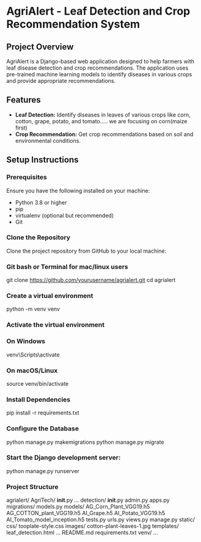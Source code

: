 # AgriAlert - Leaf Detection and Crop Recommendation System

## Project Overview

AgriAlert is a Django-based web application designed to help farmers with leaf disease detection and crop recommendations. The application uses pre-trained machine learning models to identify diseases in various crops and provide appropriate recommendations.

## Features

- **Leaf Detection:** Identify diseases in leaves of various crops like corn, cotton, grape, potato, and tomato.....    we are focusing on corn(maize first)
- **Crop Recommendation:** Get crop recommendations based on soil and environmental conditions.

## Setup Instructions

### Prerequisites

Ensure you have the following installed on your machine:

- Python 3.8 or higher
- pip
- virtualenv (optional but recommended)
- Git

### Clone the Repository

Clone the project repository from GitHub to your local machine:

### Git bash or Terminal for mac/linux users
git clone https://github.com/yourusername/agrialert.git
cd agrialert

### Create a virtual environment
python -m venv venv

### Activate the virtual environment
### On Windows
venv\Scripts\activate

### On macOS/Linux
source venv/bin/activate

### Install Dependencies
pip install -r requirements.txt

### Configure the Database
python manage.py makemigrations
python manage.py migrate

### Start the Django development server:
python manage.py runserver


### Project Structure
agrialert/
    AgriTech/
        __init__.py
        ...
    detection/
        __init__.py
        admin.py
        apps.py
        migrations/
        models.py
        models/
            AG_Corn_Plant_VGG19.h5
            AG_COTTON_plant_VGG19.h5
            AI_Grape.h5
            AI_Potato_VGG19.h5
            AI_Tomato_model_inception.h5
        tests.py
        urls.py
        views.py
    manage.py
    static/
        css/
            tooplate-style.css
        images/
            cotton-plant-leaves-1.jpg
    templates/
        leaf_detection.html
        ...
    README.md
    requirements.txt
    venv/
        ...



